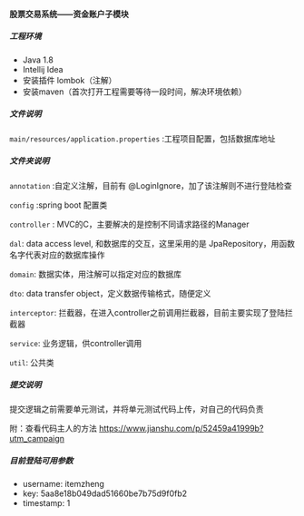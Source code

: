 #### 股票交易系统——资金账户子模块

##### 工程环境

+ Java 1.8
+ Intellij Idea
+ 安装插件 lombok（注解）
+ 安装maven（首次打开工程需要等待一段时间，解决环境依赖）

##### 文件说明

`main/resources/application.properties` :工程项目配置，包括数据库地址

##### 文件夹说明

`annotation` :自定义注解，目前有 @LoginIgnore，加了该注解则不进行登陆检查

`config` :spring boot 配置类

`controller` : MVC的C，主要解决的是控制不同请求路径的Manager

`dal`: data access level, 和数据库的交互，这里采用的是 JpaRepository，用函数名字代表对应的数据库操作

`domain`: 数据实体，用注解可以指定对应的数据库

`dto`: data transfer object，定义数据传输格式，随便定义

`interceptor`: 拦截器，在进入controller之前调用拦截器，目前主要实现了登陆拦截器

`service`: 业务逻辑，供controller调用

`util`: 公共类

##### 提交说明

提交逻辑之前需要单元测试，并将单元测试代码上传，对自己的代码负责

附：查看代码主人的方法
https://www.jianshu.com/p/52459a41999b?utm_campaign

##### 目前登陆可用参数

+ username: itemzheng
+ key: 5aa8e18b049dad51660be7b75d9f0fb2
+ timestamp: 1